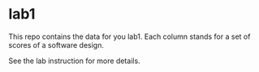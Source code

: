 # lab1

This repo contains the data for you lab1. Each column stands for a set of scores of a software design.

See the lab instruction for more details.
